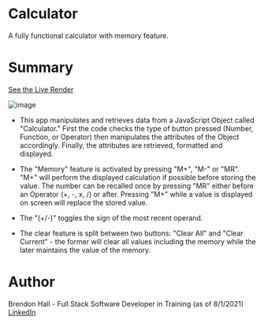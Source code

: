 # Calculator
A fully functional calculator with memory feature.

# Summary

[See the Live Render](https://brendonh18.github.io/Calculator/)

![image](https://user-images.githubusercontent.com/80381428/127800179-3ce49446-17ad-49c6-80c6-c4bbac454323.png)

- This app manipulates and retrieves data from a JavaScript Object called "Calculator." First the code checks the type of button pressed (Number, Function, or Operator) then manipulates the attributes of the Object accordingly. Finally, the attributes are retrieved, formatted and displayed. 

- The "Memory" feature is activated by pressing "M+", "M-" or "MR". "M+" will perform the displayed calculation if possible before storing the value. The number can be recalled once by pressing "MR" either before an Operator (+, -, x, /) or after. Pressing "M+" while a value is displayed on screen will replace the stored value.

- The "(+/-)" toggles the sign of the most recent operand.

- The clear feature is split between two buttons: "Clear All" and "Clear Current" - the former will clear all values including the memory while the later maintains the value of the memory.

# Author
Brendon Hall - Full Stack Software Developer in Training (as of 8/1/2021) [LinkedIn](https://www.linkedin.com/in/brendonphall/)

